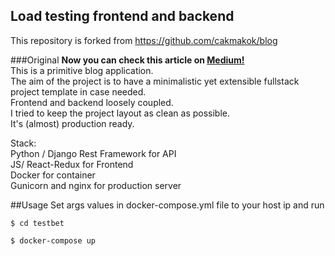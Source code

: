 ## Load testing frontend and backend
This repository is forked from https://github.com/cakmakok/blog

###Original
<strong> Now you can check this article on <a href="https://medium.com/@cakmak.ok/how-to-deploy-django-rest-framework-and-react-redux-application-with-docker-fa902a611abf">Medium!</a> </strong> <br/>
This is a primitive blog application. <br/>
The aim of the project is to have a minimalistic yet extensible fullstack project template in case needed. <br/>
Frontend and backend loosely coupled. <br/>
I tried to keep the project layout as clean as possible. <br/>
It's (almost) production ready. <br/>

Stack: <br/>
Python / Django Rest Framework for API <br/>
JS/ React-Redux for Frontend <br/>
Docker for container <br/>
Gunicorn and nginx for production server<br/>

##Usage
Set args values in docker-compose.yml file to your host ip and run <br/>

`$ cd testbet`

`$ docker-compose up`

